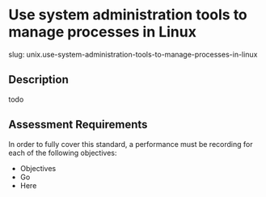 
# Use system administration tools to manage processes in Linux

slug: unix.use-system-administration-tools-to-manage-processes-in-linux

## Description
todo

## Assessment Requirements
In order to fully cover this standard, a performance must be recording for each of the following objectives:

- Objectives
- Go
- Here

          